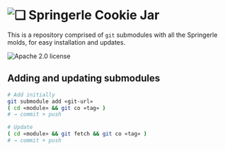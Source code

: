 # ![❏](https://raw.github.com/Springerle/springerle.github.io/master/static/img/logo-64.png) Springerle Cookie Jar

This is a repository comprised of `git` submodules with all the Springerle molds, for easy installation and updates.

![Apache 2.0 license](http://img.shields.io/badge/license-Apache_2.0-red.svg)


## Adding and updating submodules

```sh
# Add initially
git submodule add «git-url»
( cd «module» && git co «tag» )
# → commit + push
```

```sh
# Update
( cd «module» && git fetch && git co «tag» )
# → commit + push
```
